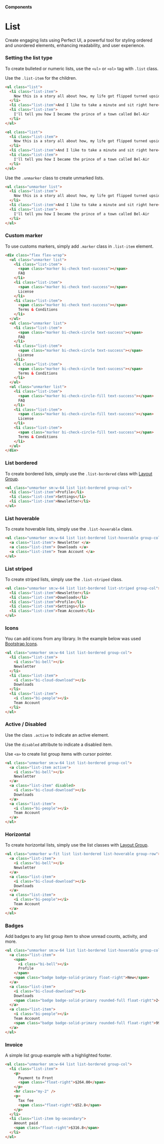 #### Components

# List

Create engaging lists using Perfect UI, a powerful tool for styling ordered and unordered elements, enhancing readability, and user experience.

### Setting the list type

To create bulleted or numeric lists, use the `<ul>` or `<ol>` tag with `.list` class.

Use the `.list-item` for the children.

```html
<ul class="list">
  <li class="list-item">
    Now this is a story all about how, my life got flipped turned upside down
  </li>
  <li class="list-item">And I like to take a minute and sit right here</li>
  <li class="list-item">
    I'll tell you how I became the prince of a town called Bel-Air
  </li>
</ul>
```

```html
<ol class="list">
  <li class="list-item">
    Now this is a story all about how, my life got flipped turned upside down
  </li>
  <li class="list-item">And I like to take a minute and sit right here</li>
  <li class="list-item">
    I'll tell you how I became the prince of a town called Bel-Air
  </li>
</ol>
```

Use the `.unmarker` class to create unmarked lists.

```html
<ul class="unmarker list">
  <li class="list-item">
    Now this is a story all about how, my life got flipped turned upside down
  </li>
  <li class="list-item">And I like to take a minute and sit right here</li>
  <li class="list-item">
    I'll tell you how I became the prince of a town called Bel-Air
  </li>
</ul>
```

### Custom marker

To use customs markers, simply add `.marker` class in `.list-item` element.

```html
<div class="flex flex-wrap">
  <ul class="unmarker list">
    <li class="list-item">
      <span class="marker bi-check text-success"></span>
      FAQ
    </li>
    <li class="list-item">
      <span class="marker bi-check text-success"></span>
      License
    </li>
    <li class="list-item">
      <span class="marker bi-check text-success"></span>
      Terms & Conditions
    </li>
  </ul>
  <ul class="unmarker list">
    <li class="list-item">
      <span class="marker bi-check-circle text-success"></span>
      FAQ
    </li>
    <li class="list-item">
      <span class="marker bi-check-circle text-success"></span>
      License
    </li>
    <li class="list-item">
      <span class="marker bi-check-circle text-success"></span>
      Terms & Conditions
    </li>
  </ul>
  <ul class="unmarker list">
    <li class="list-item">
      <span class="marker bi-check-circle-fill text-success"></span>
      FAQ
    </li>
    <li class="list-item">
      <span class="marker bi-check-circle-fill text-success"></span>
      License
    </li>
    <li class="list-item">
      <span class="marker bi-check-circle-fill text-success"></span>
      Terms & Conditions
    </li>
  </ul>
</div>
```

### List bordered

To create bordered lists, simply use the `.list-bordered` class with [Layout Group](https://github.com/chrissgon/perfectui/blob/main/docs/layout-group.md).

```html
<ul class="unmarker sm:w-64 list list-bordered group-col">
  <li class="list-item">Profile</li>
  <li class="list-item">Settings</li>
  <li class="list-item">Newsletter</li>
</ul>
```

### List hoverable

To create hoverable lists, simply use the `.list-hoverable` class.

```html
<ul class="unmarker sm:w-64 list list-bordered list-hoverable group-col">
  <a class="list-item"> Newsletter </a>
  <a class="list-item"> Downloads </a>
  <a class="list-item"> Team Account </a>
</ul>
```

### List striped

To create striped lists, simply use the `.list-striped` class.

```html
<ul class="unmarker sm:w-64 list list-bordered list-striped group-col">
  <li class="list-item">Newsletter</li>
  <li class="list-item">Downloads</li>
  <li class="list-item">Profile</li>
  <li class="list-item">Settings</li>
  <li class="list-item">Team Account</li>
</ul>
```

### Icons

You can add icons from any library. In the example below was used [Bootstrap Icons](https://icons.getbootstrap.com/).

```html
<ul class="unmarker sm:w-64 list list-bordered group-col">
  <li class="list-item">
    <i class="bi-bell"></i>
    Newsletter
  </li>
  <li class="list-item">
    <i class="bi-cloud-download"></i>
    Downloads
  </li>
  <li class="list-item">
    <i class="bi-people"></i>
    Team Account
  </li>
</ul>
```

### Active / Disabled

Use the class `.active` to indicate an active element.

Use the `disabled` attribute to indicate a disabled item.

Use `<a>` to create list group items with cursor pointer.

```html
<ul class="unmarker sm:w-64 list list-bordered group-col">
  <a class="list-item active">
    <i class="bi-bell"></i>
    Newsletter
  </a>
  <a class="list-item" disabled>
    <i class="bi-cloud-download"></i>
    Downloads
  </a>
  <a class="list-item">
    <i class="bi-people"></i>
    Team Account
  </a>
</ul>
```

### Horizontal

To create horizontal lists, simply use the list classes with [Layout Group](https://github.com/chrissgon/perfectui/blob/main/docs/layout-group.md).

```html
<ul class="unmarker w-fit list list-bordered list-hoverable group-row">
  <a class="list-item">
    <i class="bi-bell"></i>
    Newsletter
  </a>
  <a class="list-item">
    <i class="bi-cloud-download"></i>
    Downloads
  </a>
  <a class="list-item">
    <i class="bi-people"></i>
    Team Account
  </a>
</ul>
```

### Badges

Add badges to any list group item to show unread counts, activity, and more.

```html
<ul class="unmarker sm:w-64 list list-bordered list-hoverable group-col">
  <a class="list-item">
    <span>
      <i class="bi-bell"></i>
      Profile
    </span>
    <span class="badge badge-solid-primary float-right">New</span>
  </a>
  <a class="list-item">
    <i class="bi-cloud-download"></i>
    Downloads
    <span class="badge badge-solid-primary rounded-full float-right">2</span>
  </a>
  <a class="list-item">
    <i class="bi-people"></i>
    Team Account
    <span class="badge badge-solid-primary rounded-full float-right">99+</span>
  </a>
</ul>
```

### Invoice

A simple list group example with a highlighted footer.

```html
<ul class="unmarker sm:w-64 list list-bordered group-col">
  <li class="list-item">
    <p>
      Payment to Front
      <span class="float-right">$264.00</span>
    </p>
    <hr class="my-2" />
    <p>
      Tax fee
      <span class="float-right">$52.8</span>
    </p>
  </li>
  <li class="list-item bg-secondary">
    Amount paid
    <span class="float-right">$316.8</span>
  </li>
</ul>
```
